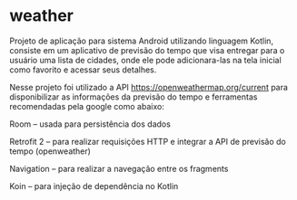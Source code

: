# weather

Projeto de aplicação para sistema Android utilizando linguagem Kotlin, consiste em um aplicativo de previsão do tempo que visa entregar para o usuário uma lista de cidades, onde ele pode adicionara-las na tela inicial como favorito e acessar seus detalhes.

Nesse projeto foi utilizado a API https://openweathermap.org/current para disponibilizar as informações da previsão do tempo e ferramentas recomendadas pela google como abaixo:

Room – usada para persistência dos dados

Retrofit 2 – para realizar requisições HTTP e integrar a API de previsão do tempo (openweather)

Navigation – para realizar a navegação entre os fragments 

Koin – para injeção de dependência no Kotlin
